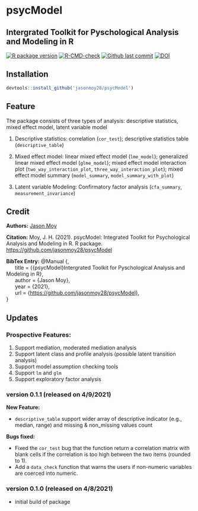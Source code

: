 # psycModel
## Intergrated Toolkit for Pyschological Analysis and Modeling in R

<!-- badges: start -->
[![R package version](https://img.shields.io/github/r-package/v/jasonmoy28/psycModel)]()
[![R-CMD-check](https://github.com/jasonmoy28/psycModel/workflows/R-CMD-check/badge.svg)](https://github.com/jasonmoy28/psycModel/actions)
[![Github last commit](https://img.shields.io/github/last-commit/jasonmoy28/psycModel)]()
[![DOI](https://zenodo.org/badge/355611696.svg)](https://doi.org/10.5281/zenodo.4671947)
<!-- badges: end -->

## Installation
```R
devtools::install_github('jasonmoy28/psycModel')
```
## Feature
The package consists of three types of analysis: descriptive statistics, mixed effect model, latent variable model

1. Descriptive statistics: correlation (`cor_test`); descriptive statistics table (`descriptive_table`)

2. Mixed effect model: linear mixed effect model (`lme_model`); generalized linear mixed effect model (`glme_model`); mixed effect model interaction plot (`two_way_interaction_plot`, `three_way_interaction_plot`); mixed effect model summary (`model_summary`, `model_summary_with_plot`)

3. Latent variable Modeling: Confirmatory factor analysis (`cfa_summary`, `measurement_invariance`)


## Credit
**Authors:** [Jason Moy](https://jasonmoy.us)

**Citation:** Moy, J. H. (2021). psycModel: Integrated Toolkit for Psychological Analysis and Modeling in R. R package. https://github.com/jasonmoy28/psycModel


**BibTex Entry:**
  @Manual {,  
&nbsp;&nbsp;&nbsp;&nbsp;&nbsp;&nbsp;title = {{psycModel}Intergrated Toolkit for Pyschological Analysis and Modeling in R},  
&nbsp;&nbsp;&nbsp;&nbsp;&nbsp;&nbsp;author = {Jason Moy},  
&nbsp;&nbsp;&nbsp;&nbsp;&nbsp;&nbsp;year = {2021},  
&nbsp;&nbsp;&nbsp;&nbsp;&nbsp;&nbsp;url = {https://github.com/jasonmoy28/psycModel},  
  }

## Updates
### Prospective Features: 
1. Support mediation, moderated mediation analysis
2. Support latent class and profile analysis (possible latent transition analysis)
3. Support model assumption checking tools
4. Support `lm` and `glm` 
6. Support exploratory factor analysis

### version 0.1.1 (released on 4/9/2021)
**New Feature:**
* `descriptive_table` support wider array of descriptive indicator (e.g., median, range) and missing & non_missing values count

**Bugs fixed:**
* Fixed the `cor_test` bug that the function return a correlation matrix with blank cells if the correlation is too high between the two items (rounded to 1).
* Add a `data_check` function that warns the users if non-numeric variables are coerced into numeric.

### version 0.1.0 (released on 4/8/2021)
* initial build of package
